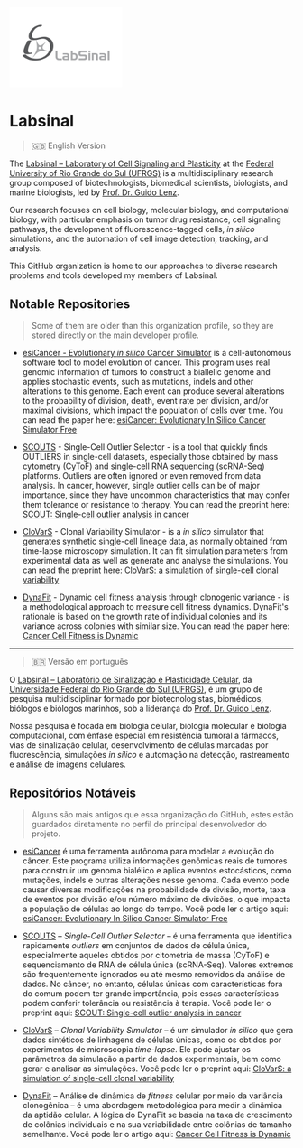<img src="https://github.com/labsinal/.github/blob/main/logo_no_bg.png" alt="Labsinal Logo" width="200"/>

# Labsinal

> 🇬🇧 English Version

The [Labsinal – Laboratory of Cell Signaling and Plasticity](https://www.ufrgs.br/labsinal/) at the [Federal University of Rio Grande do Sul (UFRGS)](https://www.ufrgs.br/site/) is a multidisciplinary research group composed of biotechnologists, biomedical scientists, biologists, and marine biologists, led by [Prof. Dr. Guido Lenz](http://lattes.cnpq.br/4178667286777514).

Our research focuses on cell biology, molecular biology, and computational biology, with particular emphasis on tumor drug resistance, cell signaling pathways, the development of fluorescence-tagged cells, _in silico_ simulations, and the automation of cell image detection, tracking, and analysis.

This GitHub organization is home to our approaches to diverse research problems and tools developed my members of Labsinal.

## Notable Repositories

> Some of them are older than this organization profile, so they are stored directly on the main developer profile.

- [esiCancer - Evolutionary _in silico_ Cancer Simulator](https://github.com/bernardohenz/esiCancer) is a cell-autonomous software tool to model evolution of cancer. This program uses real genomic information of tumors to construct a biallelic genome and applies stochastic events, such as mutations, indels and other alterations to this genome. Each event can produce several alterations to the probability of division, death, event rate per division, and/or maximal divisions, which impact the population of cells over time. You can read the paper here: [esiCancer: Evolutionary In Silico Cancer Simulator Free](https://doi.org/10.1158/0008-5472.CAN-17-3924)

- [SCOUTS](https://github.com/jfaccioni/scouts) - Single-Cell Outlier Selector - is a tool that quickly finds OUTLIERS in single-cell datasets, especially those obtained by mass cytometry (CyToF) and single-cell RNA sequencing (scRNA-Seq) platforms. Outliers are often ignored or even removed from data analysis. In cancer, however, single outlier cells can be of major importance, since they have uncommon characteristics that may confer them tolerance or resistance to therapy. You can read the preprint here: [SCOUT: Single-cell outlier analysis in cancer](https://doi.org/10.1101/2020.03.25.007518)

- [CloVarS](https://github.com/jfaccioni/clovars) - Clonal Variability Simulator - is a _in silico_ simulator that generates synthetic single-cell lineage data, as normally obtained from time-lapse microscopy simulation. It can fit simulation parameters from experimental data as well as generate and analyse the simulations. You can read the preprint here: [CloVarS: a simulation of single-cell clonal variability](https://doi.org/10.1101/2024.02.22.581631)

- [DynaFit](https://github.com/jfaccioni/dynafit/) - Dynamic cell fitness analysis through clonogenic variance - is a methodological approach to measure cell fitness dynamics. DynaFit's rationale is based on the growth rate of individual colonies and its variance across colonies with similar size. You can read the paper here: [Cancer Cell Fitness is Dynamic](https://doi.org/10.1158/0008-5472.CAN-20-2488)

---

> 🇧🇷 Versão em português

O [Labsinal – Laboratório de Sinalização e Plasticidade Celular](https://www.ufrgs.br/labsinal/), da [Universidade Federal do Rio Grande do Sul (UFRGS)](https://www.ufrgs.br/site/), é um grupo de pesquisa multidisciplinar formado por biotecnologistas, biomédicos, biólogos e biólogos marinhos, sob a liderança do [Prof. Dr. Guido Lenz](http://lattes.cnpq.br/4178667286777514).

Nossa pesquisa é focada em biologia celular, biologia molecular e biologia computacional, com ênfase especial em resistência tumoral a fármacos, vias de sinalização celular, desenvolvimento de células marcadas por fluorescência, simulações _in silico_ e automação na detecção, rastreamento e análise de imagens celulares.

## Repositórios Notáveis

> Alguns são mais antigos que essa organização do GitHub, estes estão guardados diretamente no perfil do principal desenvolvedor do projeto.

- [esiCancer](https://github.com/bernardohenz/esiCancer) é uma ferramenta autônoma para modelar a evolução do câncer. Este programa utiliza informações genômicas reais de tumores para construir um genoma bialélico e aplica eventos estocásticos, como mutações, indels e outras alterações nesse genoma. Cada evento pode causar diversas modificações na probabilidade de divisão, morte, taxa de eventos por divisão e/ou número máximo de divisões, o que impacta a população de células ao longo do tempo. Você pode ler o artigo aqui: [esiCancer: Evolutionary In Silico Cancer Simulator Free](https://doi.org/10.1158/0008-5472.CAN-17-3924)

- [SCOUTS](https://github.com/jfaccioni/scouts) – _Single-Cell Outlier Selector_ – é uma ferramenta que identifica rapidamente _outliers_ em conjuntos de dados de célula única, especialmente aqueles obtidos por citometria de massa (CyToF) e sequenciamento de RNA de célula única (scRNA-Seq). Valores extremos são frequentemente ignorados ou até mesmo removidos da análise de dados. No câncer, no entanto, células únicas com características fora do comum podem ter grande importância, pois essas características podem conferir tolerância ou resistência à terapia. Você pode ler o preprint aqui: [SCOUT: Single-cell outlier analysis in cancer](https://doi.org/10.1101/2020.03.25.007518)

- [CloVarS](https://github.com/jfaccioni/clovars) – _Clonal Variability Simulator_ – é um simulador _in silico_ que gera dados sintéticos de linhagens de células únicas, como os obtidos por experimentos de microscopia _time-lapse_. Ele pode ajustar os parâmetros da simulação a partir de dados experimentais, bem como gerar e analisar as simulações. Você pode ler o preprint aqui: [CloVarS: a simulation of single-cell clonal variability](https://doi.org/10.1101/2024.02.22.581631)

- [DynaFit](https://github.com/jfaccioni/dynafit/) – Análise de dinâmica de _fitness_ celular por meio da variância clonogênica – é uma abordagem metodológica para medir a dinâmica da aptidão celular. A lógica do DynaFit se baseia na taxa de crescimento de colônias individuais e na sua variabilidade entre colônias de tamanho semelhante. Você pode ler o artigo aqui: [Cancer Cell Fitness is Dynamic](https://doi.org/10.1158/0008-5472.CAN-20-2488)
